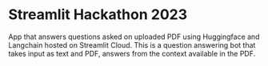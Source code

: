 # Streamlit Hackathon 2023

App that answers questions asked on uploaded PDF using Huggingface and Langchain hosted on Streamlit Cloud. This is a question answering bot that takes input as text and PDF, answers from the context available in the PDF.
